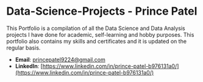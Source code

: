 # Data-Science-Projects - Prince Patel 
This Portfolio is a compilation of all the Data Science and Data Analysis projects I have done for academic, self-learning and hobby purposes. This portfolio also contains my skills and certificates and it is updated on the regular basis.

- **Email**: [princepatel9224@gmail.com](princepatel9224@gmail.com)
- **LinkedIn**: [https://www.linkedin.com/in/prince-patel-b976131a0/](https://www.linkedin.com/in/prince-patel-b976131a0/)
 
